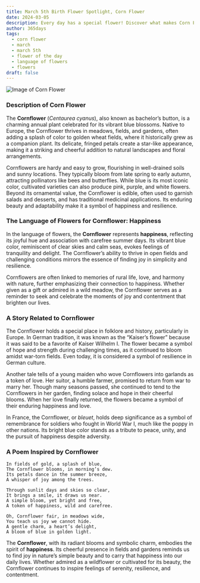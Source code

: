 ```yaml
---
title: March 5th Birth Flower Spotlight, Corn Flower
date: 2024-03-05
description: Every day has a special flower! Discover what makes Corn Flower unique as today’s birth flower and its symbolic meaning.
author: 365days
tags:
  - corn flower
  - march
  - march 5th
  - flower of the day
  - language of flowers
  - flowers
draft: false
---
```


![Image of Corn Flower](https://cdn.pixabay.com/photo/2019/05/24/02/20/the-idyll-4225323_640.jpg#center)


### Description of Corn Flower

The **Cornflower** (_Centaurea cyanus_), also known as bachelor’s button, is a charming annual plant celebrated for its vibrant blue blossoms. Native to Europe, the Cornflower thrives in meadows, fields, and gardens, often adding a splash of color to golden wheat fields, where it historically grew as a companion plant. Its delicate, fringed petals create a star-like appearance, making it a striking and cheerful addition to natural landscapes and floral arrangements.

Cornflowers are hardy and easy to grow, flourishing in well-drained soils and sunny locations. They typically bloom from late spring to early autumn, attracting pollinators like bees and butterflies. While blue is its most iconic color, cultivated varieties can also produce pink, purple, and white flowers. Beyond its ornamental value, the Cornflower is edible, often used to garnish salads and desserts, and has traditional medicinal applications. Its enduring beauty and adaptability make it a symbol of happiness and resilience.

### The Language of Flowers for Cornflower: Happiness

In the language of flowers, the **Cornflower** represents **happiness**, reflecting its joyful hue and association with carefree summer days. Its vibrant blue color, reminiscent of clear skies and calm seas, evokes feelings of tranquility and delight. The Cornflower’s ability to thrive in open fields and challenging conditions mirrors the essence of finding joy in simplicity and resilience.

Cornflowers are often linked to memories of rural life, love, and harmony with nature, further emphasizing their connection to happiness. Whether given as a gift or admired in a wild meadow, the Cornflower serves as a reminder to seek and celebrate the moments of joy and contentment that brighten our lives.

### A Story Related to Cornflower

The Cornflower holds a special place in folklore and history, particularly in Europe. In German tradition, it was known as the “Kaiser’s flower” because it was said to be a favorite of Kaiser Wilhelm I. The flower became a symbol of hope and strength during challenging times, as it continued to bloom amidst war-torn fields. Even today, it is considered a symbol of resilience in German culture.

Another tale tells of a young maiden who wove Cornflowers into garlands as a token of love. Her suitor, a humble farmer, promised to return from war to marry her. Though many seasons passed, she continued to tend to the Cornflowers in her garden, finding solace and hope in their cheerful blooms. When her love finally returned, the flowers became a symbol of their enduring happiness and love.

In France, the Cornflower, or _bleuet_, holds deep significance as a symbol of remembrance for soldiers who fought in World War I, much like the poppy in other nations. Its bright blue color stands as a tribute to peace, unity, and the pursuit of happiness despite adversity.

### A Poem Inspired by Cornflower

```
In fields of gold, a splash of blue,  
The Cornflower blooms, in morning’s dew.  
Its petals dance in the summer breeze,  
A whisper of joy among the trees.  

Through sunlit days and skies so clear,  
It brings a smile, it draws us near.  
A simple bloom, yet bright and free,  
A token of happiness, wild and carefree.  

Oh, Cornflower fair, in meadows wide,  
You teach us joy we cannot hide.  
A gentle charm, a heart’s delight,  
A bloom of blue in golden light.  
```

The **Cornflower**, with its radiant blooms and symbolic charm, embodies the spirit of **happiness**. Its cheerful presence in fields and gardens reminds us to find joy in nature’s simple beauty and to carry that happiness into our daily lives. Whether admired as a wildflower or cultivated for its beauty, the Cornflower continues to inspire feelings of serenity, resilience, and contentment.

